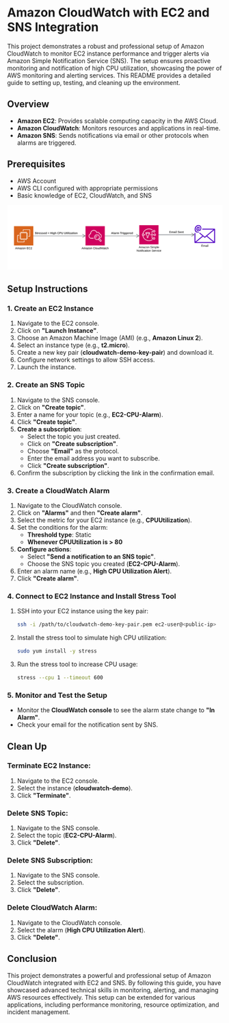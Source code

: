 # Amazon CloudWatch with EC2 and SNS Integration

This project demonstrates a robust and professional setup of Amazon CloudWatch to monitor EC2 instance performance and trigger alerts via Amazon Simple Notification Service (SNS). The setup ensures proactive monitoring and notification of high CPU utilization, showcasing the power of AWS monitoring and alerting services. This README provides a detailed guide to setting up, testing, and cleaning up the environment.

## Overview
- **Amazon EC2**: Provides scalable computing capacity in the AWS Cloud.
- **Amazon CloudWatch**: Monitors resources and applications in real-time.
- **Amazon SNS**: Sends notifications via email or other protocols when alarms are triggered.

## Prerequisites
- AWS Account
- AWS CLI configured with appropriate permissions
- Basic knowledge of EC2, CloudWatch, and SNS

![Diagram of the project](./10_awscloudwatch.png)

## Setup Instructions

### 1. Create an EC2 Instance
1. Navigate to the EC2 console.
2. Click on **"Launch Instance"**.
3. Choose an Amazon Machine Image (AMI) (e.g., **Amazon Linux 2**).
4. Select an instance type (e.g., **t2.micro**).
5. Create a new key pair (**cloudwatch-demo-key-pair**) and download it.
6. Configure network settings to allow SSH access.
7. Launch the instance.

### 2. Create an SNS Topic
1. Navigate to the SNS console.
2. Click on **"Create topic"**.
3. Enter a name for your topic (e.g., **EC2-CPU-Alarm**).
4. Click **"Create topic"**.
5. **Create a subscription**:
   - Select the topic you just created.
   - Click on **"Create subscription"**.
   - Choose **"Email"** as the protocol.
   - Enter the email address you want to subscribe.
   - Click **"Create subscription"**.
6. Confirm the subscription by clicking the link in the confirmation email.

### 3. Create a CloudWatch Alarm
1. Navigate to the CloudWatch console.
2. Click on **"Alarms"** and then **"Create alarm"**.
3. Select the metric for your EC2 instance (e.g., **CPUUtilization**).
4. Set the conditions for the alarm:
   - **Threshold type**: Static
   - **Whenever CPUUtilization is > 80**
5. **Configure actions**:
   - Select **"Send a notification to an SNS topic"**.
   - Choose the SNS topic you created (**EC2-CPU-Alarm**).
6. Enter an alarm name (e.g., **High CPU Utilization Alert**).
7. Click **"Create alarm"**.

### 4. Connect to EC2 Instance and Install Stress Tool
1. SSH into your EC2 instance using the key pair:
   ```bash
   ssh -i /path/to/cloudwatch-demo-key-pair.pem ec2-user@<public-ip>
   ```
2. Install the stress tool to simulate high CPU utilization:
   ```bash
   sudo yum install -y stress
   ```
3. Run the stress tool to increase CPU usage:
   ```bash
   stress --cpu 1 --timeout 600
   ```

### 5. Monitor and Test the Setup
- Monitor the **CloudWatch console** to see the alarm state change to **"In Alarm"**.
- Check your email for the notification sent by SNS.

## Clean Up

### Terminate EC2 Instance:
1. Navigate to the EC2 console.
2. Select the instance (**cloudwatch-demo**).
3. Click **"Terminate"**.

### Delete SNS Topic:
1. Navigate to the SNS console.
2. Select the topic (**EC2-CPU-Alarm**).
3. Click **"Delete"**.

### Delete SNS Subscription:
1. Navigate to the SNS console.
2. Select the subscription.
3. Click **"Delete"**.

### Delete CloudWatch Alarm:
1. Navigate to the CloudWatch console.
2. Select the alarm (**High CPU Utilization Alert**).
3. Click **"Delete"**.

## Conclusion
This project demonstrates a powerful and professional setup of Amazon CloudWatch integrated with EC2 and SNS. By following this guide, you have showcased advanced technical skills in monitoring, alerting, and managing AWS resources effectively. This setup can be extended for various applications, including performance monitoring, resource optimization, and incident management.


